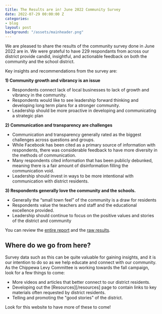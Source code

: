 ```yaml
---
title: The Results are in! June 2022 Community Survey
date: 2022-07-29 00:00:00 Z
categories:
- blog
layout: post
background: "/assets/mainheader.png"
---
```


We are pleased to share the results of the community survey done in June 2022 are in. We were grateful to have 229 respondants from across our district provide candid, insightful, and actionable feedback on both the community and the school district.

Key insights and recommendations from the survey are:

**1) Community growth and vibrancy is an issue**

- Respondents connect lack of local businesses to lack of growth and vibrancy in the community.
- Respondents would like to see leadership forward thinking and developing long term plans for a stronger community.
- Leadership should be more proactive in developing and communicating a strategic plan

**2) Communication and transparency are challenges**

- Communication and transparency generally rated as the biggest challenges across questions and groups.
- While Facebook has been cited as a primary source of information with respondents, there was considerable feedback to have more diversity in the methods of communication.
- Many respondents cited information that has been publicly debunked, meaning there is a fair amount of disinformation filling the communication void.
- Leadership should invest in ways to be more intentional with communication with district residents.

**3) Respondents generally love the community and the schools.**

- Generally the “small town feel” of the community is a draw for residents
- Respondents value the teachers and staff and the educational excellence provided.
- Leadership should continue to focus on the positive values and stories of the district and community

You can review the [entire report](/assets/2022-06-onechippewa-survey-analysis.pdf) and the [raw results](/assets/2022-06-onechippewa-survey-raw-results.csv).

## Where do we go from here?

Survey data such as this can be quite valuable for gaining insights, and it is our intention to do so as we help educate and connect with our community. As the Chippewa Levy Committee is working towards the fall campaign, look for a few things to come:

- More videos and articles that better connect to our district residents.
- Developing out the [Resources][/resources] page to contain links to key materials often requested by district residents.
- Telling and promoting the "good stories" of the district.

Look for this website to have more of these to come!
